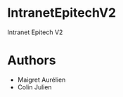 IntranetEpitechV2
=================

Intranet Epitech V2

Authors
=======

- Maigret Aurélien
- Colin Julien
